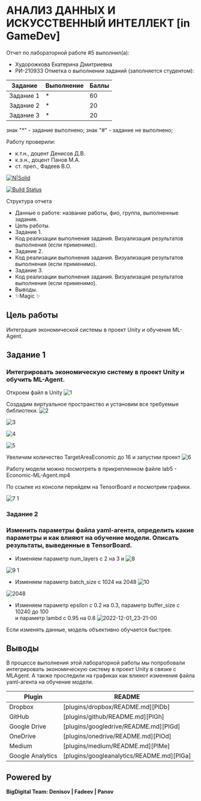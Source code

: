 # АНАЛИЗ ДАННЫХ И ИСКУССТВЕННЫЙ ИНТЕЛЛЕКТ [in GameDev]
Отчет по лабораторной работе #5 выполнил(а):
- Худорожкова Екатерина Дмитриевна
- РИ-210933
Отметка о выполнении заданий (заполняется студентом):

| Задание | Выполнение | Баллы |
| ------ | ------ | ------ |
| Задание 1 | * | 60 |
| Задание 2 | * | 20 |
| Задание 3 | * | 20 |

знак "*" - задание выполнено; знак "#" - задание не выполнено;

Работу проверили:
- к.т.н., доцент Денисов Д.В.
- к.э.н., доцент Панов М.А.
- ст. преп., Фадеев В.О.

[![N|Solid](https://cldup.com/dTxpPi9lDf.thumb.png)](https://nodesource.com/products/nsolid)

[![Build Status](https://travis-ci.org/joemccann/dillinger.svg?branch=master)](https://travis-ci.org/joemccann/dillinger)

Структура отчета

- Данные о работе: название работы, фио, группа, выполненные задания.
- Цель работы.
- Задание 1.
- Код реализации выполнения задания. Визуализация результатов выполнения (если применимо).
- Задание 2.
- Код реализации выполнения задания. Визуализация результатов выполнения (если применимо).
- Задание 3.
- Код реализации выполнения задания. Визуализация результатов выполнения (если применимо).
- Выводы.
- ✨Magic ✨

## Цель работы
Интеграция экономической системы в проект Unity и обучение ML-Agent.

## Задание 1
### Интегрировать экономическую систему в проект Unity и обучить ML-Agent.
Откроем файл в Unity
![1](https://user-images.githubusercontent.com/112847807/205122925-78584ca0-a85d-4fe4-9150-dd3e6863a04e.png)

Создадим виртуальное пространство и установим все требуемые библиотеки.
![2](https://user-images.githubusercontent.com/112847807/205123172-084f2c43-9b81-4637-b7ee-82972732bfad.png)

![3](https://user-images.githubusercontent.com/112847807/205123236-bb5f302a-9a28-401a-81a8-a1b906db6dce.png)

![4](https://user-images.githubusercontent.com/112847807/205123279-19dabbad-7887-4bbd-aadb-cdfb6993f1ed.png)

![5](https://user-images.githubusercontent.com/112847807/205123353-85e254e2-4e82-4487-b44f-117b3f91b0d0.png)

Увеличим количество TargetAreaEconomic до 16 и запустим проект
![6](https://user-images.githubusercontent.com/112847807/205123590-e174aa6b-cefb-4fb9-b2ca-57b4537355fe.png)

Работу модели можно посмотреть в прикрепленном файле lab5 - Economic-ML-Agent.mp4

По ссылке из консоли перейдем на TensorBoard и посмотрим графики.

![7 1](https://user-images.githubusercontent.com/112847807/205134087-4968709d-684e-4d56-bb6a-7dc44bd61224.png)

### Задание 2
### Изменить параметры файла yaml-агента, определить какие параметры и как влияют на обучение модели. Описать результаты, выведенные в TensorBoard.

- Изменяем параметр num_layers с 2 на 3 и 
![8](https://user-images.githubusercontent.com/112847807/205127659-1232e4dc-a805-4315-b958-dff62fad6b73.png)

![9 1](https://user-images.githubusercontent.com/112847807/205129607-4a6b5c6f-e002-4c74-a171-4c07678a81de.png)

- Изменяем параметр batch_size с 1024 на 2048
![10](https://user-images.githubusercontent.com/112847807/205136703-712a7e47-4b54-4766-a76e-3bbe2a58c718.png)

![2048](https://user-images.githubusercontent.com/112847807/205136163-20342717-0675-4c18-9c35-db36209d0e92.png)

- Изменяем параметр epsilon с 0.2 на 0.3, 
параметр buffer_size с 10240 до 100  
и параметр lambd с 0.95 на 0.8
![2022-12-01_23-21-00](https://user-images.githubusercontent.com/112847807/205130439-c06ccf61-c9d6-4cd3-a306-35d8c717e599.png)

Если изменять данные, модель объективно обучается быстрее.


## Выводы
В процессе выполнения этой лабораторной работы мы попробовали интегрировать экономическую систему в проект Unity в связке с MLAgent. А также проследили на графиках как влияют изменения файла yaml-агента на обучение модели.

| Plugin | README |
| ------ | ------ |
| Dropbox | [plugins/dropbox/README.md][PlDb] |
| GitHub | [plugins/github/README.md][PlGh] |
| Google Drive | [plugins/googledrive/README.md][PlGd] |
| OneDrive | [plugins/onedrive/README.md][PlOd] |
| Medium | [plugins/medium/README.md][PlMe] |
| Google Analytics | [plugins/googleanalytics/README.md][PlGa] |

## Powered by

**BigDigital Team: Denisov | Fadeev | Panov**
